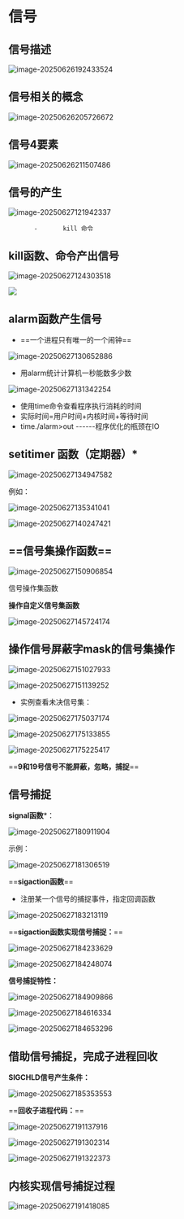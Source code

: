 #                                                              信号

## 信号描述

![image-20250626192433524](C:\Users\a1956\AppData\Roaming\Typora\typora-user-images\image-20250626192433524.png)



## 信号相关的概念

![image-20250626205726672](C:\Users\a1956\AppData\Roaming\Typora\typora-user-images\image-20250626205726672.png)



## 信号4要素

![image-20250626211507486](C:\Users\a1956\AppData\Roaming\Typora\typora-user-images\image-20250626211507486.png)

## 信号的产生

![image-20250627121942337](C:/Users/a1956/AppData/Roaming/Typora/typora-user-images/image-20250627121942337.png)

           - ​      kill 命令



## kill函数、命令产出信号

![image-20250627124303518](C:/Users/a1956/AppData/Roaming/Typora/typora-user-images/image-20250627124303518.png)



![ ](C:/Users/a1956/AppData/Roaming/Typora/typora-user-images/image-20250627123011025.png)





## alarm函数产生信号

- ==一个进程只有唯一的一个闹钟==

![image-20250627130652886](C:/Users/a1956/AppData/Roaming/Typora/typora-user-images/image-20250627130652886.png)



- 用alarm统计计算机一秒能数多少数

![image-20250627131342254](C:/Users/a1956/AppData/Roaming/Typora/typora-user-images/image-20250627131342254.png)



- 使用time命令查看程序执行消耗的时间
- 实际时间=用户时间+内核时间+等待时间
- time./alarm>out  ------程序优化的瓶颈在IO



## setitimer 函数（定期器）*

![image-20250627134947582](C:/Users/a1956/AppData/Roaming/Typora/typora-user-images/image-20250627134947582.png)

例如：

![image-20250627135341041](C:/Users/a1956/AppData/Roaming/Typora/typora-user-images/image-20250627135341041.png)



![image-20250627140247421](信号.assets/image-20250627140247421.png)



## ==信号集操作函数==

![image-20250627150906854](信号.assets/image-20250627150906854.png)

信号操作集函数

**操作自定义信号集函数**

![image-20250627145724174](信号.assets/image-20250627145724174.png)



## 操作信号屏蔽字mask的信号集操作

![image-20250627151027933](信号.assets/image-20250627151027933.png)

![image-20250627151139252](信号.assets/image-20250627151139252.png)

- 实例查看未决信号集：

![image-20250627175037174](信号.assets/image-20250627175037174.png)

![image-20250627175133855](信号.assets/image-20250627175133855.png)

![image-20250627175225417](信号.assets/image-20250627175225417.png)

==**9和19号信号不能屏蔽，忽略，捕捉**==



## 信号捕捉

**signal函数***：

![image-20250627180911904](信号.assets/image-20250627180911904.png)

示例：

![image-20250627181306519](信号.assets/image-20250627181306519.png)



==**sigaction函数**==

- 注册某一个信号的捕捉事件，指定回调函数

![image-20250627183213119](信号.assets/image-20250627183213119.png)

==**sigaction函数实现信号捕捉：**==

![image-20250627184233629](信号.assets/image-20250627184233629.png)

![image-20250627184248074](信号.assets/image-20250627184248074.png)





**信号捕捉特性：**

![image-20250627184909866](信号.assets/image-20250627184909866.png)



![image-20250627184616334](信号.assets/image-20250627184616334.png)

![image-20250627184653296](信号.assets/image-20250627184653296.png)



## 借助信号捕捉，完成子进程回收

**SIGCHLD信号产生条件：**

![image-20250627185353553](信号.assets/image-20250627185353553.png)

==**回收子进程代码：**==

![image-20250627191137916](信号.assets/image-20250627191137916.png)

![image-20250627191302314](信号.assets/image-20250627191302314.png)

![image-20250627191322373](信号.assets/image-20250627191322373.png)



## 内核实现信号捕捉过程

![image-20250627191418085](信号.assets/image-20250627191418085.png)

